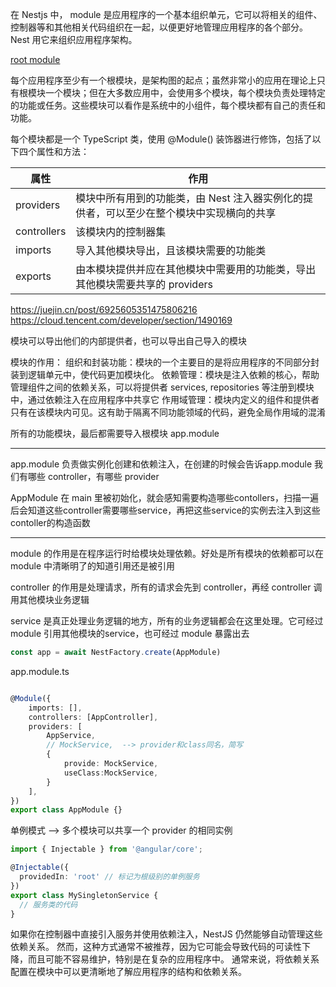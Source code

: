 在 Nestjs 中， module 是应用程序的一个基本组织单元，它可以将相关的组件、控制器等和其他相关代码组织在一起，以便更好地管理应用程序的各个部分。 Nest 用它来组织应用程序架构。

[root module](/assets/Modules_1.png)

每个应用程序至少有一个根模块，是架构图的起点；虽然非常小的应用在理论上只有根模块一个模块；但在大多数应用中，会使用多个模块，每个模块负责处理特定的功能或任务。这些模块可以看作是系统中的小组件，每个模块都有自己的责任和功能。


<!-- 功能模块仅组织与特定功能相关的代码，使代码井井有条，并建立清晰的边界。这有助于我们管理复杂性并按照SOLID原则进行开发，尤其是随着应用程序和/或团队规模的增长。 -->

<!-- 将软件系统分成功能模块是一种有效的软件设计方法，有助于提高代码的可维护性、可读性和扩展性。这对于大型应用程序或团队来说尤其重要，因为它可以帮助管理复杂性，提高开发效率，并降低错误的风险。 -->

每个模块都是一个 TypeScript 类，使用 @Module() 装饰器进行修饰，包括了以下四个属性和方法：

|属性        |  作用                                                   |
|------------|--------------------------------------------------------|
|providers   |  模块中所有用到的功能类，由 Nest 注入器实例化的提供者，可以至少在整个模块中实现横向的共享|
|controllers |  该模块内的控制器集|
|imports     |  导入其他模块导出，且该模块需要的功能类|
|exports     |  由本模块提供并应在其他模块中需要用的功能类，导出其他模块需要共享的 providers|

https://juejin.cn/post/6925605351475806216
https://cloud.tencent.com/developer/section/1490169

模块可以导出他们的内部提供者，也可以导出自己导入的模块

模块的作用：
组织和封装功能：模块的一个主要目的是将应用程序的不同部分封装到逻辑单元中，使代码更加模块化。
依赖管理：模块是注入依赖的核心，帮助管理组件之间的依赖关系，可以将提供者 services, repositories 等注册到模块中，通过依赖注入在应用程序中共享它
作用域管理：模块内定义的组件和提供者只有在该模块内可见。这有助于隔离不同功能领域的代码，避免全局作用域的混淆

所有的功能模块，最后都需要导入根模块 app.module

-------------

app.module 负责做实例化创建和依赖注入，在创建的时候会告诉app.module 我们有哪些 controller，有哪些 provider

AppModule 在 main 里被初始化，就会感知需要构造哪些contollers，扫描一遍后会知道这些controller需要哪些service，再把这些service的实例去注入到这些 contoller的构造函数

---
module 的作用是在程序运行时给模块处理依赖。好处是所有模块的依赖都可以在 module 中清晰明了的知道引用还是被引用

controller 的作用是处理请求，所有的请求会先到 controller，再经 controller 调用其他模块业务逻辑

service 是真正处理业务逻辑的地方，所有的业务逻辑都会在这里处理。它可经过 module 引用其他模块的service，也可经过 module 暴露出去


```typescript
const app = await NestFactory.create(AppModule)
```


app.module.ts
```typescript

@Module({
    imports: [],
    controllers: [AppController],
    providers: [
        AppService,
        // MockService,  --> provider和class同名，简写
        {
            provide: MockService,
            useClass:MockService,
        }
    ],
})
export class AppModule {}

```

单例模式 --> 多个模块可以共享一个 provider 的相同实例

```typescript
import { Injectable } from '@angular/core';

@Injectable({
  providedIn: 'root' // 标记为根级别的单例服务
})
export class MySingletonService {
  // 服务类的代码
}
```


如果你在控制器中直接引入服务并使用依赖注入，NestJS 仍然能够自动管理这些依赖关系。
然而，这种方式通常不被推荐，因为它可能会导致代码的可读性下降，而且可能不容易维护，特别是在复杂的应用程序中。
通常来说，将依赖关系配置在模块中可以更清晰地了解应用程序的结构和依赖关系。

